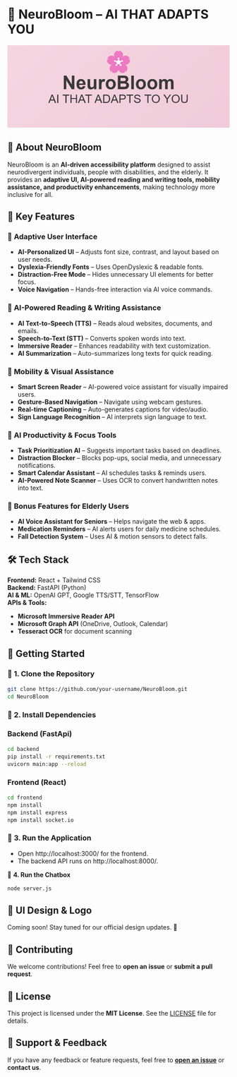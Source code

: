 # 🌸 NeuroBloom – AI THAT ADAPTS YOU  
![NeuroBloom Logo](NeuroBloom.png)


## 🚀 About NeuroBloom  
NeuroBloom is an **AI-driven accessibility platform** designed to assist neurodivergent individuals, people with disabilities, and the elderly. It provides an **adaptive UI, AI-powered reading and writing tools, mobility assistance, and productivity enhancements**, making technology more inclusive for all.  

## 🎯 Key Features  

### 🔹 **Adaptive User Interface**  
- **AI-Personalized UI** – Adjusts font size, contrast, and layout based on user needs.  
- **Dyslexia-Friendly Fonts** – Uses OpenDyslexic & readable fonts.  
- **Distraction-Free Mode** – Hides unnecessary UI elements for better focus.  
- **Voice Navigation** – Hands-free interaction via AI voice commands.  

### 🔹 **AI-Powered Reading & Writing Assistance**  
- **AI Text-to-Speech (TTS)** – Reads aloud websites, documents, and emails.  
- **Speech-to-Text (STT)** – Converts spoken words into text.  
- **Immersive Reader** – Enhances readability with text customization.  
- **AI Summarization** – Auto-summarizes long texts for quick reading.  

### 🔹 **Mobility & Visual Assistance**  
- **Smart Screen Reader** – AI-powered voice assistant for visually impaired users.  
- **Gesture-Based Navigation** – Navigate using webcam gestures.  
- **Real-time Captioning** – Auto-generates captions for video/audio.  
- **Sign Language Recognition** – AI interprets sign language to text.  

### 🔹 **AI Productivity & Focus Tools**  
- **Task Prioritization AI** – Suggests important tasks based on deadlines.  
- **Distraction Blocker** – Blocks pop-ups, social media, and unnecessary notifications.  
- **Smart Calendar Assistant** – AI schedules tasks & reminds users.  
- **AI-Powered Note Scanner** – Uses OCR to convert handwritten notes into text.  

### 🔹 **Bonus Features for Elderly Users**  
- **AI Voice Assistant for Seniors** – Helps navigate the web & apps.  
- **Medication Reminders** – AI alerts users for daily medicine schedules.  
- **Fall Detection System** – Uses AI & motion sensors to detect falls.  

## 🛠 Tech Stack  
**Frontend:** React + Tailwind CSS  
**Backend:** FastAPI (Python)  
**AI & ML:** OpenAI GPT, Google TTS/STT, TensorFlow  
**APIs & Tools:**  
- **Microsoft Immersive Reader API**  
- **Microsoft Graph API** (OneDrive, Outlook, Calendar)  
- **Tesseract OCR** for document scanning  

## 🚀 Getting Started  

### 🔹 **1. Clone the Repository**  
```bash
git clone https://github.com/your-username/NeuroBloom.git
cd NeuroBloom
```
### 🔹 **2. Install Dependencies**  
### Backend (FastApi)
```bash
cd backend
pip install -r requirements.txt
uvicorn main:app --reload
```
### Frontend (React)
```bash
cd frontend
npm install
npm install express
npm install socket.io
```

### 🔹 **3. Run the Application**  
- Open http://localhost:3000/ for the frontend.
- The backend API runs on http://localhost:8000/.

🔹 **4. Run the Chatbox**
```bash
node server.js
```

## 🎨 UI Design & Logo  
Coming soon! Stay tuned for our official design updates. 🎨  

## 🤝 Contributing  
We welcome contributions! Feel free to **open an issue** or **submit a pull request**.  

## 📜 License  
This project is licensed under the **MIT License**. See the [LICENSE](LICENSE) file for details.  

## 🌟 Support & Feedback  
If you have any feedback or feature requests, feel free to **[open an issue](https://github.com/QuantumSadhna/NeuroBloom/issues)** or **contact us**.  

